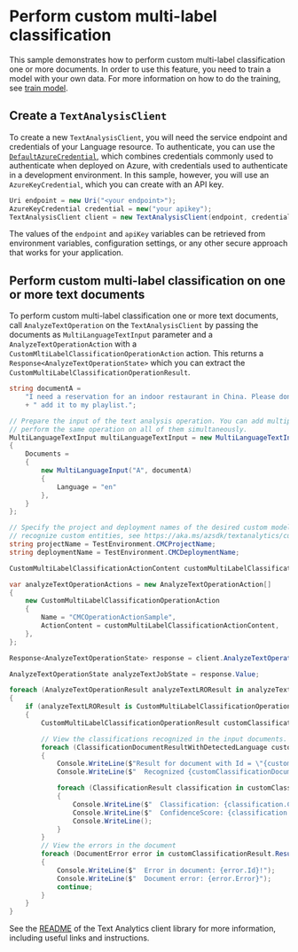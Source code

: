 # Perform custom multi-label classification

This sample demonstrates how to perform custom multi-label classification one or more documents. In order to use this feature, you need to train a model with your own data. For more information on how to do the training, see [train model][train_model].

## Create a `TextAnalysisClient`

To create a new `TextAnalysisClient`, you will need the service endpoint and credentials of your Language resource. To authenticate, you can use the [`DefaultAzureCredential`][DefaultAzureCredential], which combines credentials commonly used to authenticate when deployed on Azure, with credentials used to authenticate in a development environment. In this sample, however, you will use an `AzureKeyCredential`, which you can create with an API key.

```C# Snippet:CreateTextClient
Uri endpoint = new Uri("<your endpoint>");
AzureKeyCredential credential = new("your apikey");
TextAnalysisClient client = new TextAnalysisClient(endpoint, credential);
```

The values of the `endpoint` and `apiKey` variables can be retrieved from environment variables, configuration settings, or any other secure approach that works for your application.

## Perform custom multi-label classification on one or more text documents

To perform custom multi-label classification one or more text documents, call `AnalyzeTextOperation` on the `TextAnalysisClient` by passing the documents as `MultiLanguageTextInput` parameter and a `AnalyzeTextOperationAction` with a `CustomMltiLabelClassificationOperationAction` action. This returns a `Response<AnalyzeTextOperationState>` which you can extract the `CustomMultiLabelClassificationOperationResult`.

```C# Snippet:Sample10_AnalyzeTextOperation_CustomMultiLabelClassificationOperationAction
string documentA =
    "I need a reservation for an indoor restaurant in China. Please don't stop the music. Play music and"
    + " add it to my playlist.";

// Prepare the input of the text analysis operation. You can add multiple documents to this list and
// perform the same operation on all of them simultaneously.
MultiLanguageTextInput multiLanguageTextInput = new MultiLanguageTextInput()
{
    Documents =
    {
        new MultiLanguageInput("A", documentA)
        {
            Language = "en"
        },
    }
};

// Specify the project and deployment names of the desired custom model. To train your own custom model to
// recognize custom entities, see https://aka.ms/azsdk/textanalytics/customentityrecognition.
string projectName = TestEnvironment.CMCProjectName;
string deploymentName = TestEnvironment.CMCDeploymentName;

CustomMultiLabelClassificationActionContent customMultiLabelClassificationActionContent = new CustomMultiLabelClassificationActionContent(projectName, deploymentName);

var analyzeTextOperationActions = new AnalyzeTextOperationAction[]
{
    new CustomMultiLabelClassificationOperationAction
    {
        Name = "CMCOperationActionSample",
        ActionContent = customMultiLabelClassificationActionContent,
    },
};

Response<AnalyzeTextOperationState> response = client.AnalyzeTextOperation(multiLanguageTextInput, analyzeTextOperationActions);

AnalyzeTextOperationState analyzeTextJobState = response.Value;

foreach (AnalyzeTextOperationResult analyzeTextLROResult in analyzeTextJobState.Actions.Items)
{
    if (analyzeTextLROResult is CustomMultiLabelClassificationOperationResult)
    {
        CustomMultiLabelClassificationOperationResult customClassificationResult = (CustomMultiLabelClassificationOperationResult)analyzeTextLROResult;

        // View the classifications recognized in the input documents.
        foreach (ClassificationDocumentResultWithDetectedLanguage customClassificationDocument in customClassificationResult.Results.Documents)
        {
            Console.WriteLine($"Result for document with Id = \"{customClassificationDocument.Id}\":");
            Console.WriteLine($"  Recognized {customClassificationDocument.Class.Count} classifications:");

            foreach (ClassificationResult classification in customClassificationDocument.Class)
            {
                Console.WriteLine($"  Classification: {classification.Category}");
                Console.WriteLine($"  ConfidenceScore: {classification.ConfidenceScore}");
                Console.WriteLine();
            }
        }
        // View the errors in the document
        foreach (DocumentError error in customClassificationResult.Results.Errors)
        {
            Console.WriteLine($"  Error in document: {error.Id}!");
            Console.WriteLine($"  Document error: {error.Error}");
            continue;
        }
    }
}
```

See the [README] of the Text Analytics client library for more information, including useful links and instructions.

[train_model]: https://aka.ms/azsdk/textanalytics/customfunctionalities
[DefaultAzureCredential]: https://github.com/Azure/azure-sdk-for-net/blob/main/sdk/identity/Azure.Identity/README.md
[README]: https://github.com/Azure/azure-sdk-for-net/blob/main/sdk/cognitivelanguage/Azure.AI.Language.Text/samples/README.md
